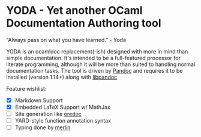 YODA - Yet another OCaml Documentation Authoring tool
=====================================================
“Always pass on what you have learned.” - Yoda 

YODA is an ocamldoc replacement(-ish) designed with more in mind
than simple documentation. It's intended to be a full-featured
processor for literate programming, although it will be more
than suited to handling normal documentation tasks. The tool is
driven by [Pandoc](https://github.com/jgm/pandoc) and requires
it to be installed (version 1.14+) along with
[libpandoc](https://github.com/ShabbyX/libpandoc)

Feature wishlist:
- [X] Markdown Support
- [X] Embedded LaTeX Support w/ MathJax
- [ ] Site generation like [oredoc](https://github.com/smondet/oredoc)
- [ ] YARD-style function annotation syntax
- [ ] Typing done by [merlin](https://github.com/the-lambda-church/merlin)
